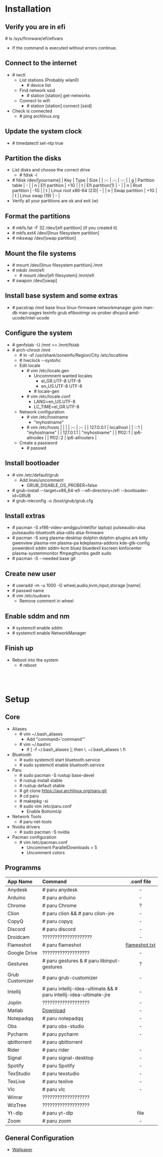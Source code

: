 # Installation

## Verify you are in efi
\# ls /sys/firmware/efi/efivars
- If the command is executed without errors continue.

## Connect to the internet
- \# iwctl
  - List stations (Probably wlan0)
    - \# device list
  - Find network ssid
    - \# station [station] get-networks
  - Connect to wifi
    - \# station [station] connect [ssid]
- Check is connected
  - \# ping archlinux.org


## Update the system clock
- \# timedatectl set-ntp true

## Partition the disks
- List disks and choose the correct drive
  - \# fdisk -l
- \# fdisk /dev/[yourname]
  | Key |       Type 	        | Size |
  | :-: |       :-:  	        | :-:  |
  |  g  | Partition table       |  -   | 
  |  n  | Efi partition         | +1G  |
  |  t  | Efi partition(1)      |  -   |
  |  n  | Root partition        | -1G  |
  |  t  | Linux root x86-64 (23)|  -   |
  |  n  | Swap partition        | +1G  |
  |  t  | Linux swap (19)       |  -   |
 - Verify all your partitions are ok and exit (w)

## Format the partitions
- \# mkfs.fat -F 32 /dev/[efi partition] (if you created it)
- \# mkfs.ext4 /dev/[linux filesystem partition]
- \# mkswap /dev/[swap partition]

## Mount the file systems
- \# mount /dev/[linux filesystem partition] /mnt
- \# mkdir /mnt/efi
  - \# mount /dev/[efi filesystem] /mnt/efi
- \# swapon /dev/[swap]

## Install base system and some extras
- \# pacstrap /mnt base linux linux-firmware networkmanager gvim man-db man-pages texinfo grub efibootmgr os-prober dhcpcd amd-ucode/intel-ucode

## Configure the system
- \# genfstab -U /mnt >> /mnt/fstab
- \# arch-chroot /mnt	
  - \# ln -sf /usr/share/zoneinfo/Region/City /etc/localtime
  - \# hwclock --systohc
  - Edit locale
    - \# vim /etc/locale.gen 
    	- Uncommnent wanted locales
    	  - el_GR.UTF-8 UTF-8
    	  - en_US.UTF-8 UTF-8	
    	- \# locale-gen
    - \# vim /etc/locale.conf 
      - LANG=en_US.UTF-8
      - LC_TIME=el_GR.UTF-8
  - Network configuration
    - \# vim /etc/hostname
      - "myhostname"
    - \# vim /etc/hosts 
      |  	  |		   |
      |    :-: 	  |       :-: 	   |
      | 127.0.0.1 | localhost      | 
      | :::1      | "myhostname"   | 
      | 127.0.1.1 | "myhostname"   | 
      | ff02::1   | ip6-allnodes   | 
      | ff02::2   | ip6-allrouters | 	 
   - Create a password
     - \# passwd

## Install bootloader
- \# vim /etc/default/grub
  - Add lines/uncomment
    - GRUB_DISABLE_OS_PROBER=false
- \# grub-install --target=x86_64-efi --efi-directory=/efi --bootloader-id=GRUB
- \# grub-mkconfig -o /boot/grub/grub.cfg

## Install extras
- \# pacman -S xf86-video-amdgpu/intel(for laptop) pulseaudio-alsa pulseaudio-bluetooth alsa-utils alsa-firmware 
- \# pacman -S xorg plasma-desktop dolphin dolphin-plugins ark kitty gwenview plasma-nm plasma-pa kdeplasma-addons kde-gtk-config powerdevil sddm sddm-kcm bluez bluedevil  kscreen kinfocenter plasma-systemmonitor ffmpegthumbs gedit sudo
- \# pacman -S --needed base git 

## Create new user
- \# useradd -m -u 1000 -G wheel,audio,kvm,input,storage [name] 
- \# passwd name
- \# vim /etc/sudoers
  - Remove comment in wheel 

## Enable sddm and nm
- \# systemctl enable sddm
- \# systemctl enable NetworkManager

## Finish up
- Reboot into the system
  - \# reboot

<br></br>
# Setup

## Core
- Aliases
  - \# vim ~/.bash_aliases
    - Add "command='command'"
  - \# vim ~/.bashrc
    - if [ -f ~/.bash_aliases ]; then \\. ~/.bash_aliases \\ fi
- Bluetooth
  - \# sudo systemctl start bluetooth.service
  - \# sudo systemctl enable bluetooth.service
- Paru
  - \# sudo pacman -S rustup base-devel
  - \# rustup install stable
  - \# rustup default stable
  - \# git clone https://aur.archlinux.org/paru.git
  - \# cd paru
  - \# makepkg -si
  - \# sudo vim /etc/paru.conf 
    - Enable BottomUp
- Network Tools
  - \# paru net-tools
- Nvidia drivers
  - \# sudo pacman -S nvidia
- Pacman configuration
  - \# vim /etc/pacman.conf
    - Uncomment ParallelDownloads = 5
    - Uncomment colors

## Programms
|     App Name    |                                Command                               | .conf file |
|:----------------|:---------------------------------------------------------------------|:----------:|
| Anydesk         | \# paru anydesk                                                      |      -     |
| Arduino         | \# paru arduino                                                      |      -     |
| Chrome          | \# paru Chrome                                                       |      ?     |
| Clion           | \# paru clion &&  \# paru clion-jre                                  |      -     |
| CopyQ           | \# paru copyq                                                        |      -     |
| Discord         | \# paru discord                                                      |      -     |
| Droidcam        | ????????????????????                                                 |      -     |
| Flameshot       | \# paru flameshot                                                    |[flameshot.txt](https://github.com/AlexanderStavrop/Arch-Essentials/files/8308980/flameshot.txt)|
| Google  Drive   | ???????????????????                                                  |      -     |
| Gestures        | \# paru gestures & \# paru libinput-gestures                         |      ?     |
| Grub Customizer | \# paru grub-customizer                                              |      -     |
| Intellij        | \# paru intellij-idea-ultimate && \# paru intellij-idea-ultimate-jre |      -     |
| Joplin          | ???????????????????                                                  |      -     |
| Matlab          | <a href="https://matlab.mathworks.com/">Download</a>                 |      -     |
| Notepadqq       | \# paru notepadqq                                                    |      -     |
| Obs             | \# paru obs-studio                                                   |      -     |
| Pycharm         | \# paru pycharm                                                      |      -     |
| qbittorrent     | \# paru qbittorrent                                                  |            |
| Rider           | \# paru rider                                                        |      -     |
| Signal          | \# paru signal-desktop                                               |      -     |
| Spotify         | \# paru Spotify                                                      |      -     |
| TexStudio       | \# paru texstudio                                                    |      -     |
| TexLive         | \# paru texlive                                                      |      -     |
| Vlc             | \# paru vlc                                                          |      -     |
| Winrar          | ???????????????????                                                  |            |
| WizTree         | ???????????????????                                                  |            |
| Yt-dlp          | \# paru yt-dlp                                                       |    file    |
| Zoom            | \# paru zoom                                                         |      -     |

## General Configuration
- <a href="https://www.reddit.com/r/wallpaper/top/?t=all">Wallpaper</a>

<!-- - Create partition table (g)
     - Create your efi partition of +1G, if does not exist (n)(1)
       - Set partition types to "Efi Partition" (1) 
     - Create your main partition for the "Linux system" and leave -1Gb for the swap (n)(2)
       - Set partition types to Linux root x86-64 (23)
     - Create the swap partition in the end of +1G size (n)(3)
       - Set partition type "Linux swap" (19) 
-->
